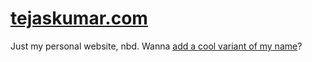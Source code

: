 # [tejaskumar.com](https://tejaskumar.com)

Just my personal website, nbd. Wanna [add a cool variant of my name](https://github.com/TejasQ/tejaskumar.com/edit/master/pages/index.tsx#L107)?

